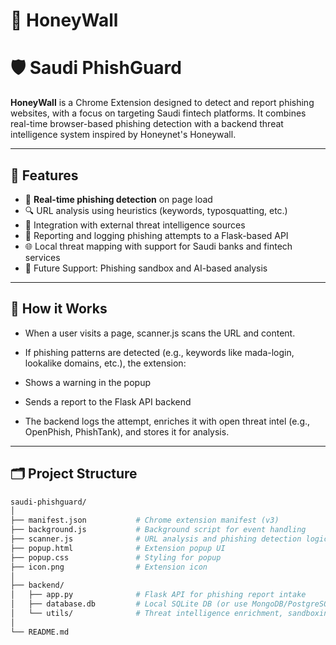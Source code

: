 # 🍯 HoneyWall
# 🛡️ Saudi PhishGuard

**HoneyWall** is a Chrome Extension designed to detect and report phishing websites, with a focus on targeting Saudi fintech platforms. It combines real-time browser-based phishing detection with a backend threat intelligence system inspired by Honeynet's Honeywall.

---

## 🚀 Features

- 🧠 **Real-time phishing detection** on page load
- 🔍 URL analysis using heuristics (keywords, typosquatting, etc.)
- 🧬 Integration with external threat intelligence sources
- 📡 Reporting and logging phishing attempts to a Flask-based API
- 🌐 Local threat mapping with support for Saudi banks and fintech services
- 🔬 Future Support: Phishing sandbox and AI-based analysis

---
## 🧪 How it Works
- When a user visits a page, scanner.js scans the URL and content.

- If phishing patterns are detected (e.g., keywords like mada-login, lookalike domains, etc.), the extension:

- Shows a warning in the popup

- Sends a report to the Flask API backend

- The backend logs the attempt, enriches it with open threat intel (e.g., OpenPhish, PhishTank), and stores it for analysis.




---
## 🗂️ Project Structure

```bash
saudi-phishguard/
│
├── manifest.json           # Chrome extension manifest (v3)
├── background.js           # Background script for event handling
├── scanner.js              # URL analysis and phishing detection logic
├── popup.html              # Extension popup UI
├── popup.css               # Styling for popup
├── icon.png                # Extension icon
│
├── backend/
│   ├── app.py              # Flask API for phishing report intake
│   ├── database.db         # Local SQLite DB (or use MongoDB/PostgreSQL)
│   └── utils/              # Threat intelligence enrichment, sandboxing
│
└── README.md

